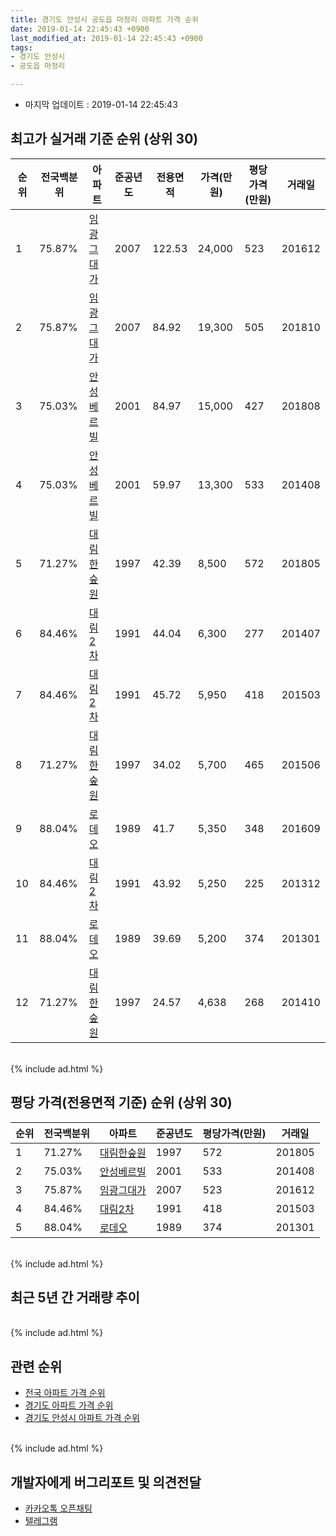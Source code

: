 ```yaml
---
title: 경기도 안성시 공도읍 마정리 아파트 가격 순위
date: 2019-01-14 22:45:43 +0900
last_modified_at: 2019-01-14 22:45:43 +0900
tags:
- 경기도 안성시
- 공도읍 마정리

---
```


* 마지막 업데이트 : 2019-01-14 22:45:43

## 최고가 실거래 기준 순위 (상위 30)


|순위|전국백분위|아파트|준공년도|전용면적|가격(만원)|평당가격(만원)|거래일|
|---|---|---|---|---|---|---|---|
|1|75.87%|[임광그대가](https://search.naver.com/search.naver?query=%EA%B2%BD%EA%B8%B0%EB%8F%84+%EC%95%88%EC%84%B1%EC%8B%9C+%EA%B3%B5%EB%8F%84%EC%9D%8D+%EB%A7%88%EC%A0%95%EB%A6%AC+%EC%9E%84%EA%B4%91%EA%B7%B8%EB%8C%80%EA%B0%80)|2007|122.53|24,000|523|201612|
|2|75.87%|[임광그대가](https://search.naver.com/search.naver?query=%EA%B2%BD%EA%B8%B0%EB%8F%84+%EC%95%88%EC%84%B1%EC%8B%9C+%EA%B3%B5%EB%8F%84%EC%9D%8D+%EB%A7%88%EC%A0%95%EB%A6%AC+%EC%9E%84%EA%B4%91%EA%B7%B8%EB%8C%80%EA%B0%80)|2007|84.92|19,300|505|201810|
|3|75.03%|[안성베르빌](https://search.naver.com/search.naver?query=%EA%B2%BD%EA%B8%B0%EB%8F%84+%EC%95%88%EC%84%B1%EC%8B%9C+%EA%B3%B5%EB%8F%84%EC%9D%8D+%EB%A7%88%EC%A0%95%EB%A6%AC+%EC%95%88%EC%84%B1%EB%B2%A0%EB%A5%B4%EB%B9%8C)|2001|84.97|15,000|427|201808|
|4|75.03%|[안성베르빌](https://search.naver.com/search.naver?query=%EA%B2%BD%EA%B8%B0%EB%8F%84+%EC%95%88%EC%84%B1%EC%8B%9C+%EA%B3%B5%EB%8F%84%EC%9D%8D+%EB%A7%88%EC%A0%95%EB%A6%AC+%EC%95%88%EC%84%B1%EB%B2%A0%EB%A5%B4%EB%B9%8C)|2001|59.97|13,300|533|201408|
|5|71.27%|[대림한숲원](https://search.naver.com/search.naver?query=%EA%B2%BD%EA%B8%B0%EB%8F%84+%EC%95%88%EC%84%B1%EC%8B%9C+%EA%B3%B5%EB%8F%84%EC%9D%8D+%EB%A7%88%EC%A0%95%EB%A6%AC+%EB%8C%80%EB%A6%BC%ED%95%9C%EC%88%B2%EC%9B%90)|1997|42.39|8,500|572|201805|
|6|84.46%|[대림2차](https://search.naver.com/search.naver?query=%EA%B2%BD%EA%B8%B0%EB%8F%84+%EC%95%88%EC%84%B1%EC%8B%9C+%EA%B3%B5%EB%8F%84%EC%9D%8D+%EB%A7%88%EC%A0%95%EB%A6%AC+%EB%8C%80%EB%A6%BC2%EC%B0%A8)|1991|44.04|6,300|277|201407|
|7|84.46%|[대림2차](https://search.naver.com/search.naver?query=%EA%B2%BD%EA%B8%B0%EB%8F%84+%EC%95%88%EC%84%B1%EC%8B%9C+%EA%B3%B5%EB%8F%84%EC%9D%8D+%EB%A7%88%EC%A0%95%EB%A6%AC+%EB%8C%80%EB%A6%BC2%EC%B0%A8)|1991|45.72|5,950|418|201503|
|8|71.27%|[대림한숲원](https://search.naver.com/search.naver?query=%EA%B2%BD%EA%B8%B0%EB%8F%84+%EC%95%88%EC%84%B1%EC%8B%9C+%EA%B3%B5%EB%8F%84%EC%9D%8D+%EB%A7%88%EC%A0%95%EB%A6%AC+%EB%8C%80%EB%A6%BC%ED%95%9C%EC%88%B2%EC%9B%90)|1997|34.02|5,700|465|201506|
|9|88.04%|[로데오](https://search.naver.com/search.naver?query=%EA%B2%BD%EA%B8%B0%EB%8F%84+%EC%95%88%EC%84%B1%EC%8B%9C+%EA%B3%B5%EB%8F%84%EC%9D%8D+%EB%A7%88%EC%A0%95%EB%A6%AC+%EB%A1%9C%EB%8D%B0%EC%98%A4)|1989|41.7|5,350|348|201609|
|10|84.46%|[대림2차](https://search.naver.com/search.naver?query=%EA%B2%BD%EA%B8%B0%EB%8F%84+%EC%95%88%EC%84%B1%EC%8B%9C+%EA%B3%B5%EB%8F%84%EC%9D%8D+%EB%A7%88%EC%A0%95%EB%A6%AC+%EB%8C%80%EB%A6%BC2%EC%B0%A8)|1991|43.92|5,250|225|201312|
|11|88.04%|[로데오](https://search.naver.com/search.naver?query=%EA%B2%BD%EA%B8%B0%EB%8F%84+%EC%95%88%EC%84%B1%EC%8B%9C+%EA%B3%B5%EB%8F%84%EC%9D%8D+%EB%A7%88%EC%A0%95%EB%A6%AC+%EB%A1%9C%EB%8D%B0%EC%98%A4)|1989|39.69|5,200|374|201301|
|12|71.27%|[대림한숲원](https://search.naver.com/search.naver?query=%EA%B2%BD%EA%B8%B0%EB%8F%84+%EC%95%88%EC%84%B1%EC%8B%9C+%EA%B3%B5%EB%8F%84%EC%9D%8D+%EB%A7%88%EC%A0%95%EB%A6%AC+%EB%8C%80%EB%A6%BC%ED%95%9C%EC%88%B2%EC%9B%90)|1997|24.57|4,638|268|201410|


<br>
{% include ad.html %}
<br>

## 평당 가격(전용면적 기준) 순위 (상위 30)


|순위|전국백분위|아파트|준공년도|평당가격(만원)|거래일|
|---|---|---|---|---|---|
|1|71.27%|[대림한숲원](https://search.naver.com/search.naver?query=%EA%B2%BD%EA%B8%B0%EB%8F%84+%EC%95%88%EC%84%B1%EC%8B%9C+%EA%B3%B5%EB%8F%84%EC%9D%8D+%EB%A7%88%EC%A0%95%EB%A6%AC+%EB%8C%80%EB%A6%BC%ED%95%9C%EC%88%B2%EC%9B%90)|1997|572|201805|
|2|75.03%|[안성베르빌](https://search.naver.com/search.naver?query=%EA%B2%BD%EA%B8%B0%EB%8F%84+%EC%95%88%EC%84%B1%EC%8B%9C+%EA%B3%B5%EB%8F%84%EC%9D%8D+%EB%A7%88%EC%A0%95%EB%A6%AC+%EC%95%88%EC%84%B1%EB%B2%A0%EB%A5%B4%EB%B9%8C)|2001|533|201408|
|3|75.87%|[임광그대가](https://search.naver.com/search.naver?query=%EA%B2%BD%EA%B8%B0%EB%8F%84+%EC%95%88%EC%84%B1%EC%8B%9C+%EA%B3%B5%EB%8F%84%EC%9D%8D+%EB%A7%88%EC%A0%95%EB%A6%AC+%EC%9E%84%EA%B4%91%EA%B7%B8%EB%8C%80%EA%B0%80)|2007|523|201612|
|4|84.46%|[대림2차](https://search.naver.com/search.naver?query=%EA%B2%BD%EA%B8%B0%EB%8F%84+%EC%95%88%EC%84%B1%EC%8B%9C+%EA%B3%B5%EB%8F%84%EC%9D%8D+%EB%A7%88%EC%A0%95%EB%A6%AC+%EB%8C%80%EB%A6%BC2%EC%B0%A8)|1991|418|201503|
|5|88.04%|[로데오](https://search.naver.com/search.naver?query=%EA%B2%BD%EA%B8%B0%EB%8F%84+%EC%95%88%EC%84%B1%EC%8B%9C+%EA%B3%B5%EB%8F%84%EC%9D%8D+%EB%A7%88%EC%A0%95%EB%A6%AC+%EB%A1%9C%EB%8D%B0%EC%98%A4)|1989|374|201301|


<br>
{% include ad.html %}
<br>

## 최근 5년 간 거래량 추이


<div style="width:100%;">
    <canvas id="deal_progress" height="250"></canvas>
</div>

<script>
new Chart(document.getElementById("deal_progress"), {
    type: 'line',
    data: {
        labels: ['201401','201402','201403','201404','201405','201406','201407','201408','201409','201410','201411','201412','201501','201502','201503','201504','201505','201506','201507','201508','201509','201510','201511','201512','201601','201602','201603','201604','201605','201606','201607','201608','201609','201610','201611','201612','201701','201702','201703','201704','201705','201706','201707','201708','201709','201710','201711','201712','201801','201802','201803','201804','201805','201806','201807','201808','201809','201810','201811','201812','201901'],
        datasets: [{
            label: '실거래 수',
            pointRadius: 1,
            data: [5, 6, 11, 5, 4, 7, 7, 6, 3, 15, 3, 5, 4, 4, 11, 3, 3, 5, 4, 6, 7, 7, 2, 1, 1, 1, 11, 6, 10, 1, 9, 4, 1, 8, 3, 5, 1, 10, 7, 7, 5, 3, 2, 3, 4, 2, 3, 0, 3, 5, 7, 1, 5, 2, 4, 2, 3, 3, 5, 1, 1],
            borderColor: "rgba(255, 201, 14, 1)",
            backgroundColor: "rgba(255, 201, 14, 0.5)",
            fill: true,
        }]
    },
    options: {
        responsive: true,
        title: {
            display: true,
            text: '5년간 거래량 추이'
        },
        tooltips: {
            mode: 'index',
            intersect: false,
        },
        hover: {
            mode: 'nearest',
            intersect: true
        },
        scales: {
            xAxes: [{
                display: true,
                scaleLabel: {
                    display: true,
                    labelString: '년/월'
                }
            }],
            yAxes: [{
                display: true,
                ticks: {
                    suggestedMin: 0,
                },
                scaleLabel: {
                    display: true,
                    labelString: '실거래 수'
                }
            }]
        }
    }
});

</script>


<br>
{% include ad.html %}
<br>

## 관련 순위

- [전국 아파트 가격 순위](https://inasie.github.io/apt-ranking/전국)
- [경기도 아파트 가격 순위](https://inasie.github.io/apt-ranking/경기도)
- [경기도 안성시 아파트 가격 순위](https://inasie.github.io/apt-ranking/경기도-안성시)


<br>
{% include ad.html %}
<br>

## 개발자에게 버그리포트 및 의견전달

- [카카오톡 오픈채팅](https://open.kakao.com/o/gLJUAP4)
- [텔레그램](https://t.me/inasie)

